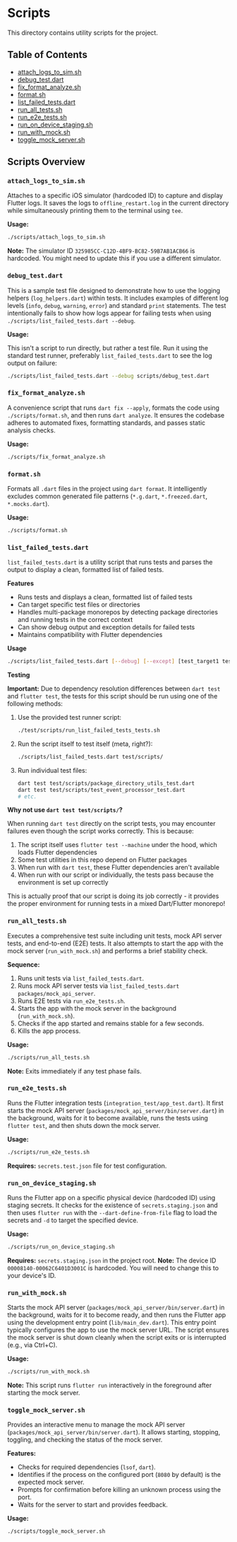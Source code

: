 # Scripts

This directory contains utility scripts for the project.

## Table of Contents

- [attach_logs_to_sim.sh](#attach_logs_to_simsh)
- [debug_test.dart](#debug_testdart)
- [fix_format_analyze.sh](#fix_format_analyzesh)
- [format.sh](#formatsh)
- [list_failed_tests.dart](#list_failed_testsdart)
- [run_all_tests.sh](#run_all_testssh)
- [run_e2e_tests.sh](#run_e2e_testssh)
- [run_on_device_staging.sh](#run_on_device_stagingsh)
- [run_with_mock.sh](#run_with_mocksh)
- [toggle_mock_server.sh](#toggle_mock_serversh)

## Scripts Overview

### `attach_logs_to_sim.sh`

Attaches to a specific iOS simulator (hardcoded ID) to capture and display Flutter logs. It saves the logs to `offline_restart.log` in the current directory while simultaneously printing them to the terminal using `tee`.

**Usage:**

```bash
./scripts/attach_logs_to_sim.sh
```

**Note:** The simulator ID `325985CC-C12D-4BF9-BC82-59B7AB1ACB66` is hardcoded. You might need to update this if you use a different simulator.

### `debug_test.dart`

This is a sample test file designed to demonstrate how to use the logging helpers (`log_helpers.dart`) within tests. It includes examples of different log levels (`info`, `debug`, `warning`, `error`) and standard `print` statements. The test intentionally fails to show how logs appear for failing tests when using `./scripts/list_failed_tests.dart --debug`.

**Usage:**

This isn't a script to run directly, but rather a test file. Run it using the standard test runner, preferably `list_failed_tests.dart` to see the log output on failure:

```bash
./scripts/list_failed_tests.dart --debug scripts/debug_test.dart
```

### `fix_format_analyze.sh`

A convenience script that runs `dart fix --apply`, formats the code using `./scripts/format.sh`, and then runs `dart analyze`. It ensures the codebase adheres to automated fixes, formatting standards, and passes static analysis checks.

**Usage:**

```bash
./scripts/fix_format_analyze.sh
```

### `format.sh`

Formats all `.dart` files in the project using `dart format`. It intelligently excludes common generated file patterns (`*.g.dart`, `*.freezed.dart`, `*.mocks.dart`).

**Usage:**

```bash
./scripts/format.sh
```

### `list_failed_tests.dart`

`list_failed_tests.dart` is a utility script that runs tests and parses the output to display a clean, formatted list of failed tests.

**Features**

- Runs tests and displays a clean, formatted list of failed tests
- Can target specific test files or directories
- Handles multi-package monorepos by detecting package directories and running tests in the correct context
- Can show debug output and exception details for failed tests
- Maintains compatibility with Flutter dependencies

**Usage**

```bash
./scripts/list_failed_tests.dart [--debug] [--except] [test_target1 test_target2 ...]
```

**Testing**

**Important:** Due to dependency resolution differences between `dart test` and `flutter test`, the tests for this script should be run using one of the following methods:

1. Use the provided test runner script:
   ```bash
   ./test/scripts/run_list_failed_tests_tests.sh
   ```

2. Run the script itself to test itself (meta, right?):
   ```bash
   ./scripts/list_failed_tests.dart test/scripts/
   ```

3. Run individual test files:
   ```bash
   dart test test/scripts/package_directory_utils_test.dart
   dart test test/scripts/test_event_processor_test.dart
   # etc.
   ```

**Why not use `dart test test/scripts/`?**

When running `dart test` directly on the script tests, you may encounter failures even though the script works correctly. This is because:

1. The script itself uses `flutter test --machine` under the hood, which loads Flutter dependencies
2. Some test utilities in this repo depend on Flutter packages
3. When run with `dart test`, these Flutter dependencies aren't available
4. When run with our script or individually, the tests pass because the environment is set up correctly

This is actually proof that our script is doing its job correctly - it provides the proper environment for running tests in a mixed Dart/Flutter monorepo!

### `run_all_tests.sh`

Executes a comprehensive test suite including unit tests, mock API server tests, and end-to-end (E2E) tests. It also attempts to start the app with the mock server (`run_with_mock.sh`) and performs a brief stability check.

**Sequence:**
1. Runs unit tests via `list_failed_tests.dart`.
2. Runs mock API server tests via `list_failed_tests.dart packages/mock_api_server`.
3. Runs E2E tests via `run_e2e_tests.sh`.
4. Starts the app with the mock server in the background (`run_with_mock.sh`).
5. Checks if the app started and remains stable for a few seconds.
6. Kills the app process.

**Usage:**

```bash
./scripts/run_all_tests.sh
```

**Note:** Exits immediately if any test phase fails.

### `run_e2e_tests.sh`

Runs the Flutter integration tests (`integration_test/app_test.dart`). It first starts the mock API server (`packages/mock_api_server/bin/server.dart`) in the background, waits for it to become available, runs the tests using `flutter test`, and then shuts down the mock server.

**Usage:**

```bash
./scripts/run_e2e_tests.sh
```

**Requires:** `secrets.test.json` file for test configuration.

### `run_on_device_staging.sh`

Runs the Flutter app on a specific physical device (hardcoded ID) using staging secrets. It checks for the existence of `secrets.staging.json` and then uses `flutter run` with the `--dart-define-from-file` flag to load the secrets and `-d` to target the specified device.

**Usage:**

```bash
./scripts/run_on_device_staging.sh
```

**Requires:** `secrets.staging.json` in the project root.
**Note:** The device ID `00008140-00062C6401D3001C` is hardcoded. You will need to change this to your device's ID.

### `run_with_mock.sh`

Starts the mock API server (`packages/mock_api_server/bin/server.dart`) in the background, waits for it to become ready, and then runs the Flutter app using the development entry point (`lib/main_dev.dart`). This entry point typically configures the app to use the mock server URL. The script ensures the mock server is shut down cleanly when the script exits or is interrupted (e.g., via Ctrl+C).

**Usage:**

```bash
./scripts/run_with_mock.sh
```

**Note:** This script runs `flutter run` interactively in the foreground after starting the mock server.

### `toggle_mock_server.sh`

Provides an interactive menu to manage the mock API server (`packages/mock_api_server/bin/server.dart`). It allows starting, stopping, toggling, and checking the status of the mock server.

**Features:**
- Checks for required dependencies (`lsof`, `dart`).
- Identifies if the process on the configured port (`8080` by default) is the expected mock server.
- Prompts for confirmation before killing an unknown process using the port.
- Waits for the server to start and provides feedback.

**Usage:**

```bash
./scripts/toggle_mock_server.sh
``` 